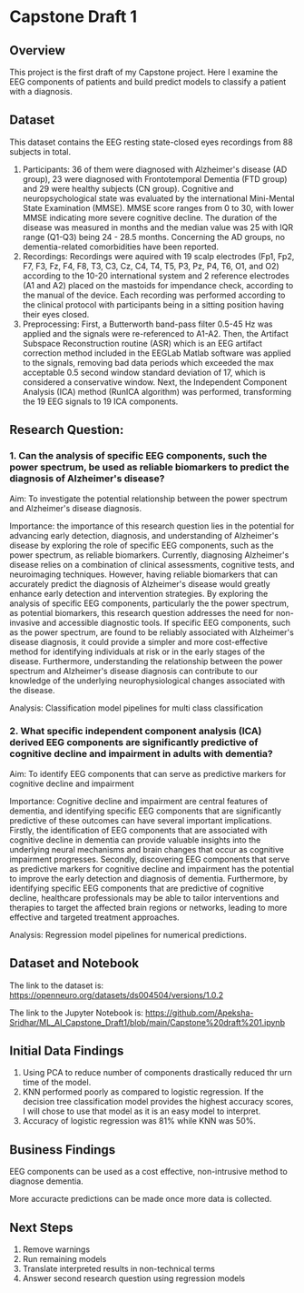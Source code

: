 # Capstone Draft 1

## Overview
This project is the first draft of my Capstone project. Here I examine the EEG components of patients and build predict models to classify a patient with a diagnosis. 

## Dataset
This dataset contains the EEG resting state-closed eyes recordings from 88 subjects in total.  
1. Participants: 36 of them were diagnosed with Alzheimer's disease (AD group), 23 were diagnosed with Frontotemporal Dementia (FTD group) and 29 were healthy subjects (CN group). Cognitive and neuropsychological state was evaluated by the international Mini-Mental State Examination (MMSE). MMSE score ranges from 0 to 30, with lower MMSE indicating more severe cognitive decline. The duration of the disease was measured in months and the median value was 25 with IQR range (Q1-Q3) being 24 - 28.5 months. Concerning the AD groups, no dementia-related comorbidities have been reported. 
2. Recordings: Recordings were aquired with 19 scalp electrodes (Fp1, Fp2, F7, F3, Fz, F4, F8, T3, C3, Cz, C4, T4, T5, P3, Pz, P4, T6, O1, and O2) according to the 10-20 international system and 2 reference electrodes (A1 and A2) placed on the mastoids for impendance check, according to the manual of the device. Each recording was performed according to the clinical protocol with participants being in a sitting position having their eyes closed. 
3. Preprocessing: First, a Butterworth band-pass filter 0.5-45 Hz was applied and the signals were re-referenced to A1-A2. 
Then, the Artifact Subspace Reconstruction routine (ASR) which is an EEG artifact correction method included in the EEGLab Matlab software was applied to the signals, 
removing bad data periods which exceeded the max acceptable 0.5 second window standard deviation of 17, which is considered a conservative window. 
Next, the Independent Component Analysis (ICA) method (RunICA algorithm) was performed, transforming the 19 EEG signals to 19 ICA components. 


## Research Question: 
### 1. Can the analysis of specific EEG components, such the power spectrum, be used as reliable biomarkers to predict the diagnosis of Alzheimer's disease?

Aim: To investigate the potential relationship between the power spectrum and Alzheimer's disease diagnosis.

Importance: the importance of this research question lies in the potential for advancing early detection, diagnosis, and understanding of Alzheimer's disease by exploring the role of specific EEG components, such as the power spectrum, as reliable biomarkers.
Currently, diagnosing Alzheimer's disease relies on a combination of clinical assessments, cognitive tests, and neuroimaging techniques. 
However, having reliable biomarkers that can accurately predict the diagnosis of Alzheimer's disease would greatly enhance early detection and intervention strategies.
By exploring the analysis of specific EEG components, particularly the the power spectrum, as potential biomarkers, this research question addresses the need for non-invasive and accessible diagnostic tools. 
If specific EEG components, such as the power spectrum, are found to be reliably associated with Alzheimer's disease diagnosis, it could provide a simpler and more cost-effective method for identifying individuals at risk or in the early stages of the disease.
Furthermore, understanding the relationship between the power spectrum and Alzheimer's disease diagnosis can contribute to our knowledge of the underlying neurophysiological changes associated with the disease. 

Analysis: Classification model pipelines for multi class classification

### 2. What specific independent component analysis (ICA) derived EEG components are significantly predictive of cognitive decline and impairment in adults with dementia?

Aim: To identify EEG components that can serve as predictive markers for cognitive decline and impairment

Importance: Cognitive decline and impairment are central features of dementia, and identifying specific EEG components that are significantly predictive of these outcomes can have several important implications.
Firstly, the identification of EEG components that are associated with cognitive decline in dementia can provide valuable insights into the underlying neural mechanisms and brain changes that occur as cognitive impairment progresses.
Secondly, discovering EEG components that serve as predictive markers for cognitive decline and impairment has the potential to improve the early detection and diagnosis of dementia. 
Furthermore, by identifying specific EEG components that are predictive of cognitive decline, healthcare professionals may be able to tailor interventions and therapies to target the affected brain regions or networks, leading to more effective and targeted treatment approaches.

Analysis: Regression model pipelines for numerical predictions.

## Dataset and Notebook
The link to the dataset is: https://openneuro.org/datasets/ds004504/versions/1.0.2

The link to the Jupyter Notebook is: https://github.com/Apeksha-Sridhar/ML_AI_Capstone_Draft1/blob/main/Capstone%20draft%201.ipynb

## Initial Data Findings
1. Using PCA to reduce number of components drastically reduced thr urn time of the model.
2. KNN performed poorly as compared to logistic regression. If the decision tree classification model provides the highest accuracy scores, I will chose to use that model as it is an easy model to interpret.
3. Accuracy of logistic regression was 81% while KNN was 50%.

## Business Findings
EEG components can be used as a cost effective, non-intrusive method to diagnose dementia. 

More accuracte predictions can be made once more data is collected.

## Next Steps
1. Remove warnings
2. Run remaining models
3. Translate interpreted results in non-technical terms
4. Answer second research question using regression models
